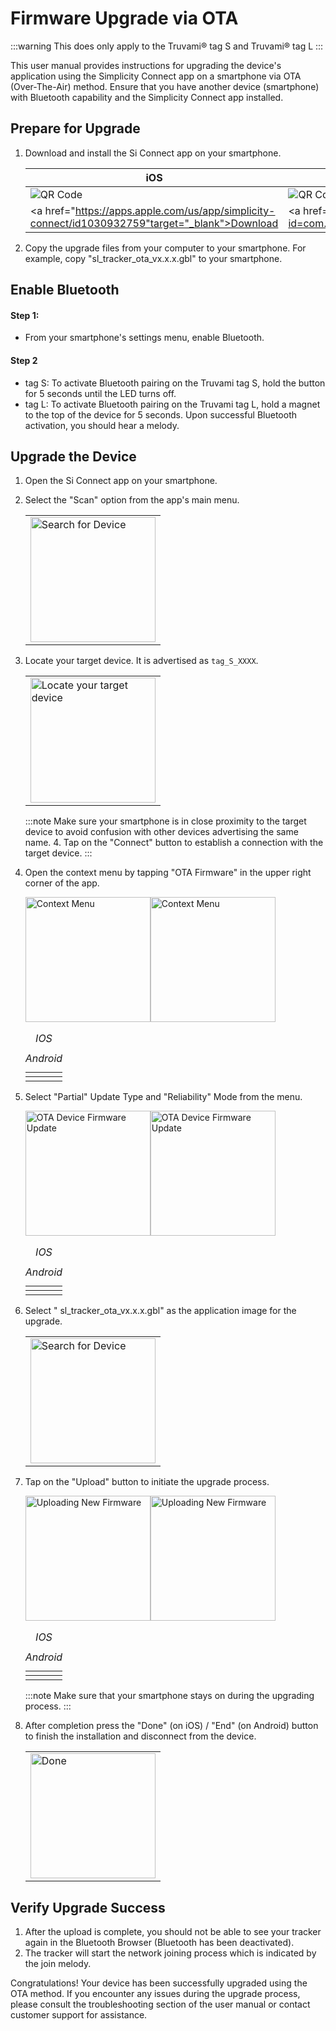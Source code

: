 # Firmware Upgrade via OTA

:::warning
This does only apply to the Truvami® tag S and Truvami® tag L
:::

This user manual provides instructions for upgrading the device's application using the Simplicity Connect app on a smartphone via OTA (Over-The-Air) method. Ensure that you have another device (smartphone) with Bluetooth capability and the Simplicity Connect app installed.

## Prepare for Upgrade

1. Download and install the Si Connect app on your smartphone. <table><thead><tr><th>iOS</th><th>Android</th></tr></thead><tbody><tr><td><img src="/img/fw-upgrade/AppStore.png" alt="QR Code" /></td><td><img src="/img/fw-upgrade/PlayStore.png" alt="QR Code" /></td></tr><tr><td><a href="https://apps.apple.com/us/app/simplicity-connect/id1030932759"target="_blank">Download</a></td><td><a href="https://play.google.com/store/apps/details?id=com.siliconlabs.bledemo&hl=en"target="_blank">Download</a></td></tr></tbody></table>
2. Copy the upgrade files from your computer to your smartphone. For example, copy "sl_tracker_ota_vx.x.x.gbl" to your smartphone.

## Enable Bluetooth

#### Step 1: 
  - From your smartphone's settings menu, enable Bluetooth.
#### Step 2
  - tag S: To activate Bluetooth pairing on the Truvami tag S, hold the button for 5 seconds until the LED turns off.
  - tag L: To activate Bluetooth pairing on the Truvami tag L, hold a magnet to the top of the device for 5 seconds. 
Upon successful Bluetooth activation, you should hear a melody.


## Upgrade the Device

1. Open the Si Connect app on your smartphone.
2. Select the "Scan" option from the app's main menu.
    <table><tbody><tr><td><img src="/img/fw-upgrade/ios_search-for-device.webp" alt="Search for Device" width="200" /></td></tr></tbody></table>

3. Locate your target device. It is advertised as `tag_S_XXXX`.
    <table><tbody><tr><td><img src="/img/fw-upgrade/and_target_device.webp" alt="Locate your target device" width="200"/></td></tr></tbody></table>

    :::note
    Make sure your smartphone is in close proximity to the target device to avoid confusion with other devices advertising the same name. 4. Tap on the "Connect" button to establish a connection with the target device.
    :::

4. Open the context menu by tapping "OTA Firmware" in the upper right corner of the app.
    <table><tbody><tr><td><caption><em>IOS</em></caption><img src="/img/fw-upgrade/ios_tag_s_detail.webp" alt="Context Menu" width="200" /></td><td><caption><em>Android</em></caption><img src="/img/fw-upgrade/and_tag_s_detail.webp" alt="Context Menu" width="200" /></td></tr></tbody></table>

5. Select "Partial" Update Type and "Reliability" Mode from the menu.
    <table><tbody><tr><td><caption><em>IOS</em></caption><img src="/img/fw-upgrade/ios_device_firmware_update.webp" alt="OTA Device Firmware Update" width="200" /></td><td><caption><em>Android</em></caption><img src="/img/fw-upgrade/and_device_firmware_update.webp" alt="OTA Device Firmware Update" width="200" /></td></tr></tbody></table>

6. Select " sl_tracker_ota_vx.x.x.gbl" as the application image for the upgrade.
    <table><tbody><tr><td><img src="/img/fw-upgrade/and_firmware_selected.webp" alt="Search for Device" width="200" /></td></tr></tbody></table>


7. Tap on the "Upload" button to initiate the upgrade process.
    <table><tbody><tr><td><caption><em>IOS</em></caption><img src="/img/fw-upgrade/ios_update_process.webp" alt="Uploading New Firmware" width="200" /></td><td><caption><em>Android</em></caption><img src="/img/fw-upgrade/and_upload_process.webp" alt="Uploading New Firmware" width="200" /></td></tr></tbody></table>

   :::note
   Make sure that your smartphone stays on during the upgrading process.
   :::

8. After completion press the "Done" (on iOS) / "End" (on Android) button to finish the installation and disconnect from the device.
    <table><tbody><tr><td><img src="/img/fw-upgrade/ios_update_complete.webp" alt="Done" width="200"/></td></tr></tbody></table>

## Verify Upgrade Success

1. After the upload is complete, you should not be able to see your tracker again in the Bluetooth Browser (Bluetooth has been deactivated).
2. The tracker will start the network joining process which is indicated by the join melody.

Congratulations! Your device has been successfully upgraded using the OTA method. If you encounter any issues during the upgrade process, please consult the troubleshooting section of the user manual or contact customer support for assistance.
